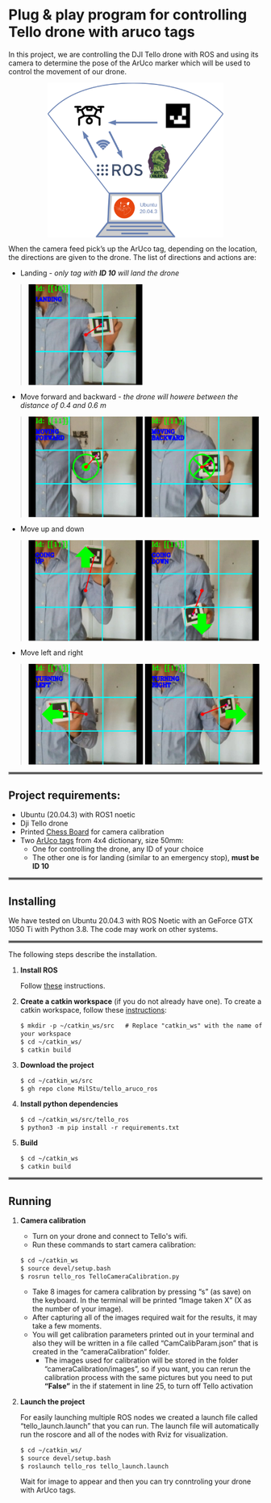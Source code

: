 # Plug &amp; play program for controlling Tello drone with aruco tags
In this project, we are controlling the DJI Tello drone with ROS and using its camera to determine the pose of the ArUco marker which will be used to control the movement of our drone.
<p align="center">
 <img align="center" src="assets/ProjectOverview.png" width="350" /> 
</p>

When the camera feed pick’s up the ArUco tag, depending on the location, the directions are given to the drone. The list of directions and actions are:
- Landing - *only tag with **ID 10** will land the drone*
> <img align="center" src="assets/Landing.png" height="200" />

- Move forward and backward - *the drone will howere between the distance of 0.4 and 0.6 m*
> <img align="center" src="assets/ForwardBackward.png" height="200" />


- Move up and down
> <img align="center" src="assets/UpDown.png" height="200" />


- Move left and right
> <img align="center" src="assets/LeftRight.png" height="200" />

<hr style="border:2px solid gray">

## Project requirements:
- Ubuntu (20.04.3) with ROS1 noetic
- Dji Tello drone
- Printed [Chess Board](https://www.mrpt.org/downloads/camera-calibration-checker-board_9x7.pdf) for camera calibration
- Two [ArUco tags](https://chev.me/arucogen/) from 4x4 dictionary, size 50mm:
  - One for controlling the drone, any ID of your choice
  - The other one is for landing (similar to an emergency stop), **must be ID 10**
<hr style="border:2px solid gray">

## Installing
We have tested on Ubuntu 20.04.3 with ROS Noetic with an GeForce GTX 1050 Ti with Python 3.8. The code may work on other systems.
<hr style="border:2px solid gray">

The following steps describe the installation.

1. **Install ROS**

   Follow [these](http://wiki.ros.org/noetic/Installation/Ubuntu) instructions. 
   
2. **Create a catkin workspace** (if you do not already have one). To create a catkin workspace, follow these [instructions](http://wiki.ros.org/catkin/Tutorials/create_a_workspace):
   ```
   $ mkdir -p ~/catkin_ws/src   # Replace "catkin_ws" with the name of your workspace
   $ cd ~/catkin_ws/
   $ catkin build
   ```
3. **Download the project**

   ```
   $ cd ~/catkin_ws/src
   $ gh repo clone MilStu/tello_aruco_ros
   ```
4. **Install python dependencies**

   ```
   $ cd ~/catkin_ws/src/tello_ros
   $ python3 -m pip install -r requirements.txt
   ```
5. **Build**

   ```
   $ cd ~/catkin_ws
   $ catkin build
   ```
<hr style="border:2px solid gray">

## Running
1. **Camera calibration**

   - Turn on your drone and connect to Tello's wifi.
   - Run these commands to start camera calibration:
   ```
   $ cd ~/catkin_ws
   $ source devel/setup.bash
   $ rosrun tello_ros TelloCameraCalibration.py
   ```
   - Take 8 images for camera calibration by pressing “s” (as save) on the keyboard. In the terminal will be printed “Image taken X” (X as the number of your image).
   - After capturing all of the images required wait for the results, it may take a few moments. 
   - You will get calibration parameters printed out in your terminal and also they will be written in a file called “CamCalibParam.json” that is created in the “cameraCalibration” folder. 
     - The images used for calibration will be stored in the folder “cameraCalibration/images”, so if you want, you can rerun the calibration process with the same pictures but you need to put **“False”** in the if statement in line 25, to turn off Tello activation
2. **Launch the project** 

    For easily launching multiple ROS nodes we created a launch file called “tello_launch.launch” that you can run. The launch file will automatically run the roscore and all of the nodes with Rviz for visualization.
   ```
   $ cd ~/catkin_ws/
   $ source devel/setup.bash
   $ roslaunch tello_ros tello_launch.launch  
   ```
   Wait for image to appear and then you can try conntroling your drone with ArUco tags.
